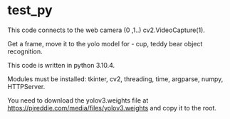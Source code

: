 # test_py

This code connects to the web camera (0 ,1..) cv2.VideoCapture(1).

Get a frame, move it to the yolo model for - cup, teddy bear object recognition.

This code is written in python 3.10.4.

Modules must be installed: tkinter, cv2, threading, time, argparse, numpy, HTTPServer.

You need to download the yolov3.weights file at https://pjreddie.com/media/files/yolov3.weights
and copy it to the root.
